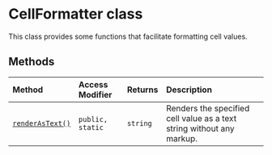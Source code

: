 # CellFormatter class







This class provides some functions that facilitate formatting cell values.






## Methods

| Method	   | Access Modifier | Returns	| Description|
|:-------------|:----|:-------|:-----------|
|[`renderAsText()`](renderastext-cellformatter.md)     | `public, static` | `string` | Renders the specified cell value as a text string without any markup. |





